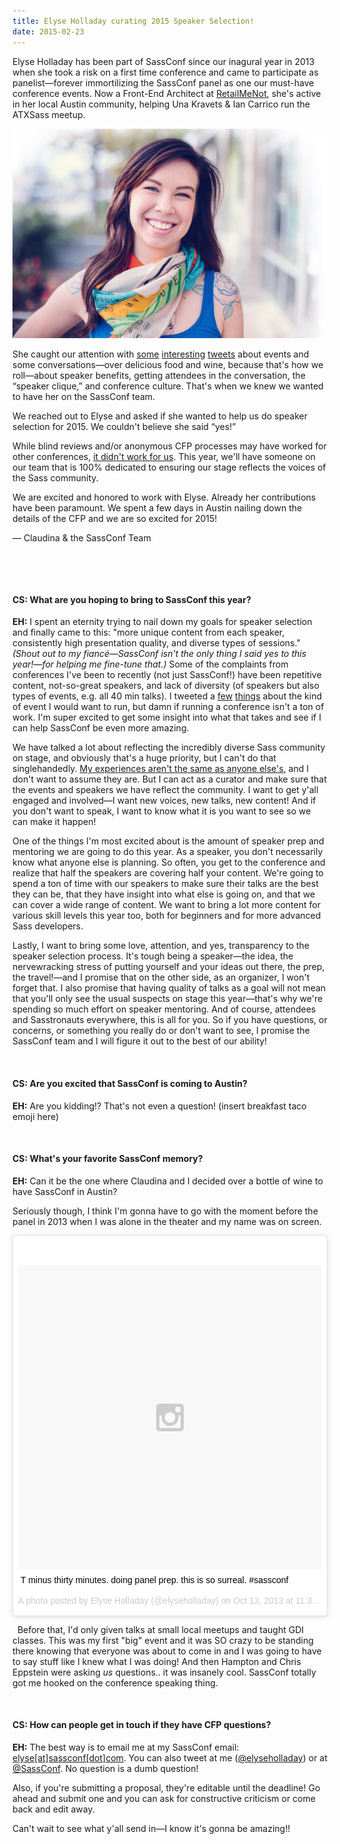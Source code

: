 ```yaml
---
title: Elyse Holladay curating 2015 Speaker Selection!
date: 2015-02-23
---
```


Elyse Holladay has been part of SassConf since our inagural year in 2013 when she took a risk on a first time conference and came to participate as panelist—forever immortilizing the SassConf panel as one our must-have conference events. Now a Front-End Architect at <a href="http://retailmenot.com">RetailMeNot</a>, she's active in her local Austin community, helping Una Kravets & Ian Carrico run the ATXSass meetup.

<img src="/assets/img/elyse.jpg" class="blog-img">

She caught our attention with <a href="https://twitter.com/elyseholladay/status/522118963783020544">some</a> <a href="https://twitter.com/elyseholladay/status/525342236561928192">interesting</a> <a href="https://twitter.com/elyseholladay/status/525342652104200192">tweets</a> about events and some conversations—over delicious food and wine, because that's how we roll—about speaker benefits, getting attendees in the conversation, the “speaker clique,” and conference culture. That's when we knew we wanted to have her on the SassConf team.

We reached out to Elyse and asked if she wanted to help us do speaker selection for 2015. We couldn't believe she said “yes!”

While blind reviews and/or anonymous CFP processes may have worked for other conferences, [it didn't work for us](/blog/posts/changing-our-cfp). This year, we'll have someone on our team that is 100% dedicated to ensuring our stage reflects the voices of the Sass community.

We are excited and honored to work with Elyse. Already her contributions have been paramount. We spent a few days in Austin nailing down the details of the CFP and we are so excited for 2015!

— Claudina & the SassConf Team

&nbsp;

&nbsp;


#### CS: What are you hoping to bring to SassConf this year?

**EH:** I spent an eternity trying to nail down my goals for speaker selection and finally came to this: "more unique content from each speaker, consistently high presentation quality, and diverse types of sessions." _(Shout out to my fiancé—SassConf isn't the only thing I said yes to this year!—for helping me fine-tune that.)_ Some of the complaints from conferences I've been to recently (not just SassConf!) have been repetitive content, not-so-great speakers, and lack of diversity (of speakers but also types of events, e.g. all 40 min talks). I tweeted a <a href="https://twitter.com/elyseholladay/status/525342236561928192">few</a> <a href="https://twitter.com/elyseholladay/status/525342652104200192">things</a> about the kind of event I would want to run, but damn if running a conference isn't a ton of work. I'm super excited to get some insight into what that takes and see if I can help SassConf be even more amazing.

We have talked a lot about reflecting the incredibly diverse Sass community on stage, and obviously that's a huge priority, but I can't do that singlehandedly. <a href="https://medium.com/@nmsanchez/which-women-in-tech-371e721e71c4">My experiences aren't the same as anyone else's</a>, and I don't want to assume they are. But I can act as a curator and make sure that the events and speakers we have reflect the community. I want to get y'all engaged and involved—I want new voices, new talks, new content! And if you don't want to speak, I want to know what it is you want to see so we can make it happen!

One of the things I'm most excited about is the amount of speaker prep and mentoring we are going to do this year. As a speaker, you don't necessarily know what anyone else is planning. So often, you get to the conference and realize that half the speakers are covering half your content. We're going to spend a ton of time with our speakers to make sure their talks are the best they can be, that they have insight into what else is going on, and that we can cover a wide range of content. We want to bring a lot more content for various skill levels this year too, both for beginners and for more advanced Sass developers.

Lastly, I want to bring some love, attention, and yes, transparency to the speaker selection process. It's tough being a speaker—the idea, the nervewracking stress of putting yourself and your ideas out there, the prep, the travel!—and I promise that on the other side, as an organizer, I won't forget that. I also promise that having quality of talks as a goal will not mean that you'll only see the usual suspects on stage this year—that's why we're spending so much effort on speaker mentoring. And of course, attendees and Sasstronauts everywhere, this is all for you. So if you have questions, or concerns, or something you really do or don't want to see, I promise the SassConf team and I will figure it out to the best of our ability!



&nbsp;

#### CS: Are you excited that SassConf is coming to Austin?

**EH:** Are you kidding!? That's not even a question! (insert breakfast taco emoji here)


&nbsp;

#### CS: What's your favorite SassConf memory?

**EH:** Can it be the one where Claudina and I decided over a bottle of wine to have SassConf in Austin?

Seriously though, I think I'm gonna have to go with the moment before the panel in 2013 when I was alone in the theater and my name was on screen.

<blockquote class="instagram-media" data-instgrm-captioned data-instgrm-version="4" style=" background:#FFF; border:0; border-radius:3px; box-shadow:0 0 1px 0 rgba(0,0,0,0.5),0 1px 10px 0 rgba(0,0,0,0.15); margin: 1px; max-width:658px; padding:0; width:99.375%; width:-webkit-calc(100% - 2px); width:calc(100% - 2px);"><div style="padding:8px;"> <div style=" background:#F8F8F8; line-height:0; margin-top:40px; padding:50% 0; text-align:center; width:100%;"> <div style=" background:url(data:image/png;base64,iVBORw0KGgoAAAANSUhEUgAAACwAAAAsCAMAAAApWqozAAAAGFBMVEUiIiI9PT0eHh4gIB4hIBkcHBwcHBwcHBydr+JQAAAACHRSTlMABA4YHyQsM5jtaMwAAADfSURBVDjL7ZVBEgMhCAQBAf//42xcNbpAqakcM0ftUmFAAIBE81IqBJdS3lS6zs3bIpB9WED3YYXFPmHRfT8sgyrCP1x8uEUxLMzNWElFOYCV6mHWWwMzdPEKHlhLw7NWJqkHc4uIZphavDzA2JPzUDsBZziNae2S6owH8xPmX8G7zzgKEOPUoYHvGz1TBCxMkd3kwNVbU0gKHkx+iZILf77IofhrY1nYFnB/lQPb79drWOyJVa/DAvg9B/rLB4cC+Nqgdz/TvBbBnr6GBReqn/nRmDgaQEej7WhonozjF+Y2I/fZou/qAAAAAElFTkSuQmCC); display:block; height:44px; margin:0 auto -44px; position:relative; top:-22px; width:44px;"></div></div> <p style=" margin:8px 0 0 0; padding:0 4px;"> <a href="https://instagram.com/p/favmsggtdx/" style=" color:#000; font-family:Arial,sans-serif; font-size:14px; font-style:normal; font-weight:normal; line-height:17px; text-decoration:none; word-wrap:break-word;" target="_top">T minus thirty minutes. doing panel prep. this is so surreal. #sassconf</a></p> <p style=" color:#c9c8cd; font-family:Arial,sans-serif; font-size:14px; line-height:17px; margin-bottom:0; margin-top:8px; overflow:hidden; padding:8px 0 7px; text-align:center; text-overflow:ellipsis; white-space:nowrap;">A photo posted by Elyse Holladay (@elyseholladay) on <time style=" font-family:Arial,sans-serif; font-size:14px; line-height:17px;" datetime="2013-10-13T18:36:28+00:00">Oct 13, 2013 at 11:36am PDT</time></p></div></blockquote>
<script async defer src="//platform.instagram.com/en_US/embeds.js"></script>


&nbsp;
Before that, I'd only given talks at small local meetups and taught GDI classes. This was my first "big" event and it was SO crazy to be standing there knowing that everyone was about to come in and I was going to have to say stuff like I knew what I was doing! And then Hampton and Chris Eppstein were asking _us_ questions.. it was insanely cool. SassConf totally got me hooked on the conference speaking thing.

&nbsp;

#### CS: How can people get in touch if they have CFP questions?

**EH:** The best way is to email me at my SassConf email: <a href="mailto:elyse@sassconf.com">elyse[at]sassconf[dot]com</a>. You can also tweet at me (<a href="http://twitter.com/elyseholladay">@elyseholladay</a>) or at <a href="http://twitter.com/sassconf">@SassConf</a>. No question is a dumb question!

Also, if you're submitting a proposal, they're editable until the deadline! Go ahead and submit one and you can ask for constructive criticism or come back and edit away.

Can't wait to see what y'all send in—I know it's gonna be amazing!!


&nbsp;
